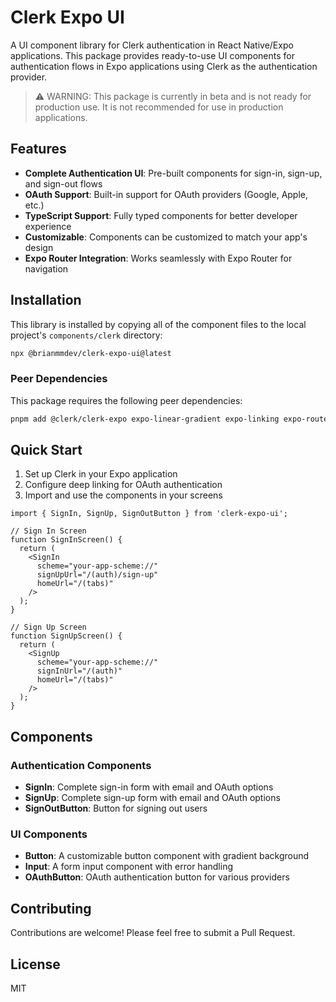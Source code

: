 # Clerk Expo UI

A UI component library for Clerk authentication in React Native/Expo applications. This package provides ready-to-use UI components for authentication flows in Expo applications using Clerk as the authentication provider.

> ⚠️ WARNING: This package is currently in beta and is not ready for production use. It is not recommended for use in production applications.

## Features

- **Complete Authentication UI**: Pre-built components for sign-in, sign-up, and sign-out flows
- **OAuth Support**: Built-in support for OAuth providers (Google, Apple, etc.)
- **TypeScript Support**: Fully typed components for better developer experience
- **Customizable**: Components can be customized to match your app's design
- **Expo Router Integration**: Works seamlessly with Expo Router for navigation

## Installation

This library is installed by copying all of the component files to the local project's `components/clerk` directory:

```bash
npx @brianmmdev/clerk-expo-ui@latest
```

### Peer Dependencies

This package requires the following peer dependencies:

```bash
pnpm add @clerk/clerk-expo expo-linear-gradient expo-linking expo-router expo-web-browser
```

## Quick Start

1. Set up Clerk in your Expo application
2. Configure deep linking for OAuth authentication
3. Import and use the components in your screens

```tsx
import { SignIn, SignUp, SignOutButton } from 'clerk-expo-ui';

// Sign In Screen
function SignInScreen() {
  return (
    <SignIn 
      scheme="your-app-scheme://" 
      signUpUrl="/(auth)/sign-up"
      homeUrl="/(tabs)"
    />
  );
}

// Sign Up Screen
function SignUpScreen() {
  return (
    <SignUp 
      scheme="your-app-scheme://" 
      signInUrl="/(auth)"
      homeUrl="/(tabs)"
    />
  );
}
```

## Components

### Authentication Components

- **SignIn**: Complete sign-in form with email and OAuth options
- **SignUp**: Complete sign-up form with email and OAuth options
- **SignOutButton**: Button for signing out users

### UI Components

- **Button**: A customizable button component with gradient background
- **Input**: A form input component with error handling
- **OAuthButton**: OAuth authentication button for various providers

## Contributing

Contributions are welcome! Please feel free to submit a Pull Request.

## License

MIT
